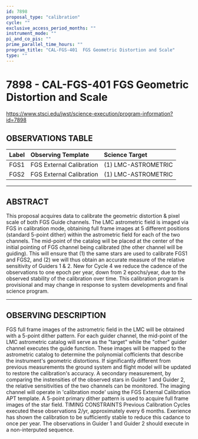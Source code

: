 ```yaml
---
id: 7898
proposal_type: "calibration"
cycle: ""
exclusive_access_period_months: ""
instrument_mode: ""
pi_and_co_pis: ""
prime_parallel_time_hours: ""
program_title: "CAL-FGS-401  FGS Geometric Distortion and Scale"
type: ""
---
```

# 7898 - CAL-FGS-401  FGS Geometric Distortion and Scale
https://www.stsci.edu/jwst/science-execution/program-information?id=7898
## OBSERVATIONS TABLE
| Label | Observing Template | Science Target |
| :---- | :----------------------- | :--------------------- |
| FGS1  | FGS External Calibration | (1) LMC-ASTROMETRIC    |
| FGS2  | FGS External Calibration | (1) LMC-ASTROMETRIC    |

---

## ABSTRACT

This proposal acquires data to calibrate the geometric distortion & pixel scale of both FGS Guide channels. The LMC astrometric field is imaged via FGS in calibration mode, obtaining full frame images at 5 different positions (standard 5-point dither) within the astrometric field for each of the two channels. The mid-point of the catalog will be placed at the center of the initial pointing of FGS channel being calibrated (the other channel will be guiding). This will ensure that (1) the same stars are used to calibrate FGS1 and FGS2, and (2) we will thus obtain an accurate measure of the relative sensitivity of Guiders 1 & 2. New for Cycle 4 we reduce the cadence of the observations to one epoch per year, down from 2 epochs/year, due to the observed stability of the calibration over time.
This calibration program is provisional and may change in response to system developments and final science program.

---

## OBSERVING DESCRIPTION

FGS full frame images of the astrometric field in the LMC will be obtained with a 5-point dither pattern. For each guider channel, the mid-point of the LMC astrometric catalog will serve as the "target" while the "other" guider channel executes the guide function. These images will be mapped to the astrometric catalog to determine the polynomial cofficients that describe the instrument's geometric distortions. If significantly different from previous measurements the ground system and flight model will be updated to restore the calibration's accuracy. A secondary measurement, by comparing the instensities of the observed stars in Guider 1 and Guider 2, the relative sensitivities of the two channels can be monitored.
The imaging channel will operate in 'calibration mode' using the FGS External Calibration APT template. A 5-point primary dither pattern is used to acquire full frame images of the star field.
TIMING CONSTRAINTS
Previous Calibration Cycles executed these observations 2/yr, approximately every 6 months. Exerience has shown the calibration to be sufficiently stable to reduce this cadance to once per year. The observations in Guider 1 and Guider 2 should execute in a non-interputed sequence.